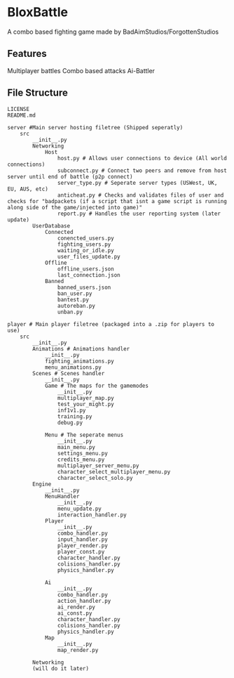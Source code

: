 # BloxBattle 
A combo based fighting game made by BadAimStudios/ForgottenStudios


## Features
Multiplayer battles
Combo based attacks
Ai-Battler

## File Structure
	LICENSE
	README.md

	server #Main server hosting filetree (Shipped seperatly)
		src
			__init__.py
			Networking
				Host
					host.py # Allows user connections to device (All world connections)
					subconnect.py # Connect two peers and remove from host server until end of battle (p2p connect)
					server_type.py # Seperate server types (USWest, UK, EU, AUS, etc)
					anticheat.py # Checks and validates files of user and checks for "badpackets (if a script that isnt a game script is running along side of the game/injected into game)"
					report.py # Handles the user reporting system (later update)
			UserDatabase
				Connected
					conencted_users.py
					fighting_users.py
					waiting_or_idle.py
					user_files_update.py
				Offline
					offline_users.json
					last_connection.json
				Banned
					banned_users.json
					ban_user.py
					bantest.py
					autoreban.py
					unban.py

 	player # Main player filetree (packaged into a .zip for players to use)
		src
			__init__.py
			Animations # Animations handler
				__init__.py
				fighting_animations.py
				menu_animations.py
			Scenes # Scenes handler
				__init__.py
				Game # The maps for the gamemodes
					__init__.py
					multiplayer_map.py
					test_your_might.py
					inf1v1.py
					training.py
					debug.py

				Menu # The seperate menus
					__init__.py
					main_menu.py
					settings_menu.py
					credits_menu.py
					multiplayer_server_menu.py
					character_select_multiplayer_menu.py
					character_select_solo.py
			Engine
				__init__.py
				MenuHandler
					__init__.py
					menu_update.py
					interaction_handler.py
				Player
					__init__.py
					combo_handler.py
					input_handler.py
					player_render.py
					player_const.py
					character_handler.py
					colisions_handler.py
					physics_handler.py

 				Ai
					__init__.py
					combo_handler.py
					action_handler.py
					ai_render.py
					ai_const.py
					character_handler.py
					colisions_handler.py
					physics_handler.py
 				Map
					__init__.py
					map_render.py

 			Networking
			(will do it later)
 		
